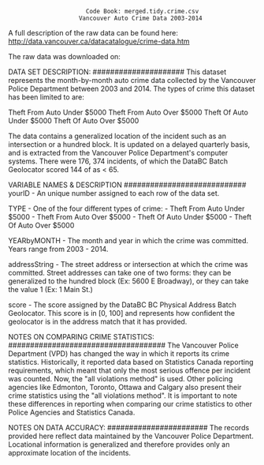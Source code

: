                           Code Book: merged.tidy.crime.csv
                        Vancouver Auto Crime Data 2003-2014


A full description of the raw data can be found here:
http://data.vancouver.ca/datacatalogue/crime-data.htm

The raw data was downloaded on: 

DATA SET DESCRIPTION:
#####################
This dataset represents the month-by-month auto crime data collected by the Vancouver Police 
Department between 2003 and 2014. The types of crime this dataset has been limited to are:

Theft From Auto Under $5000
Theft From Auto Over $5000
Theft Of Auto Under $5000
Theft Of Auto Over $5000

The data contains a generalized location of the incident such as an intersection or a 
hundred block.  It is updated on a delayed quarterly basis, and is extracted from the 
Vancouver Police Department's computer systems.  There were 176, 374 incidents, of which
the DataBC Batch Geolocator scored 144 of as  < 65.

VARIABLE NAMES & DESCRIPTION
############################
yourID          - An unique number assigned to each row of the data set.

TYPE            - One of the four different types of crime:
                    - Theft From Auto Under $5000
                    - Theft From Auto Over $5000
                    - Theft Of Auto Under $5000
                    - Theft Of Auto Over $5000
            
YEARbyMONTH     - The month and year in which the crime was committed.  Years range from 
                  2003 - 2014.

addressString   - The street address or intersection at which the crime was committed. Street addresses
                  can take one of two forms: they can be generalized to the hundred block (Ex: 5600 E Broadway), 
                  or they can take the value 1 (Ex: 1 Main St.)

score           - The score assigned by the DataBC BC Physical Address Batch Geolocator.  This score is in 
                  [0, 100] and represents how confident the geolocator is in the address match that it has provided.



NOTES ON COMPARING CRIME STATISTICS:
####################################
The Vancouver Police Department (VPD) has changed the way in which it reports its crime 
statistics. Historically, it reported data based on Statistics Canada reporting 
requirements, which meant that only the most serious offence per incident was counted. 
Now, the "all violations method" is used. Other policing agencies like Edmonton, Toronto, 
Ottawa and Calgary also present their crime statistics using the "all violations method". 
It is important to note these differences in reporting when comparing our crime statistics
 to other Police Agencies and Statistics Canada.

NOTES ON DATA ACCURACY:
#######################
The records provided here reflect data maintained by the Vancouver Police Department. 
Locational information is generalized and therefore provides only an approximate location
 of the incidents.